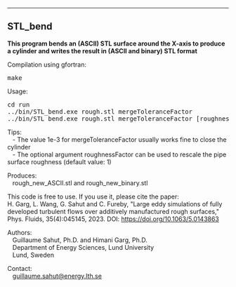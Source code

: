 ---------------------------------------------------------------------------------
STL_bend
---------------------------------------------------------------------------------

<b>This program bends an (ASCII) STL surface around the X-axis to produce a cylinder and writes the result in (ASCII and binary) STL format</b>

Compilation using gfortran:<br />
<pre>make</pre>

Usage:<br />
<pre>cd run
../bin/STL_bend.exe rough.stl mergeToleranceFactor
../bin/STL_bend.exe rough.stl mergeToleranceFactor [roughnessFactor]</pre>
   
Tips:<br />
&nbsp;&nbsp;&nbsp;- The value 1e-3 for mergeToleranceFactor usually works fine to close the cylinder<br /> 
&nbsp;&nbsp;&nbsp;- The optional argument roughnessFactor can be used to rescale the pipe surface roughness (default value: 1)

Produces:<br />
&nbsp;&nbsp;&nbsp;rough_new_ASCII.stl and rough_new_binary.stl

This code is free to use. If you use it, please cite the paper:<br />
H. Garg, L. Wang, G. Sahut and C. Fureby, "Large eddy simulations of fully developed turbulent flows over additively manufactured rough surfaces," Phys. Fluids, 35(4):045145, 2023. DOI: https://doi.org/10.1063/5.0143863

Authors:<br />
&nbsp;&nbsp;&nbsp;Guillaume Sahut, Ph.D. and Himani Garg, Ph.D.<br />
&nbsp;&nbsp;&nbsp;Department of Energy Sciences, Lund University<br />
&nbsp;&nbsp;&nbsp;Lund, Sweden

Contact:<br />
&nbsp;&nbsp;&nbsp;guillaume.sahut@energy.lth.se
